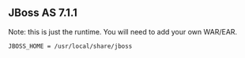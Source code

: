 ## JBoss AS 7.1.1

Note: this is just the runtime. You will need to add your own WAR/EAR.

```
JBOSS_HOME = /usr/local/share/jboss
